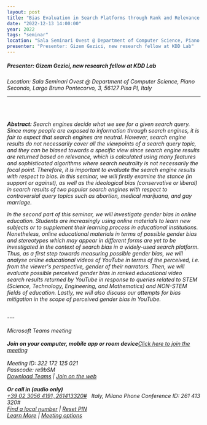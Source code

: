 ```yaml
---
layout: post
title: "Bias Evaluation in Search Platforms through Rank and Relevance Based Measures"
date: "2022-12-13 14:00:00"
year: 2022
tags: "seminar"
location: "Sala Seminari Ovest @ Department of Computer Science, Piano Secondo, Largo Bruno Pontecorvo, 3, 56127 Pisa PI, Italy"
presenter: "Presenter: Gizem Gezici, new research fellow at KDD Lab"
---
```

<h5>Presenter: Gizem Gezici, new research fellow at KDD Lab</h5>
<em>Location: Sala Seminari Ovest @ Department of Computer Science, Piano Secondo, Largo Bruno Pontecorvo, 3, 56127 Pisa PI, Italy<em>
<br>
<hr>

<br><br><p><strong>Abstract: </strong><span>Search engines decide what we see for a given search query. Since many people are exposed to information through search engines, it is fair to expect that search engines are neutral. However, search engine results do not necessarily cover all the viewpoints of a search query topic, and they can be biased towards a specific view since search engine results are returned based on relevance, which is calculated using many features and sophisticated algorithms where search neutrality is not necessarily the focal point. Therefore, it is important to evaluate the search engine results with respect to bias. In this seminar, we will firstly examine the stance (in support or against), as well as the ideological bias (conservative or liberal) in search results of two popular search engines with respect to controversial query topics such as abortion, medical marijuana, and gay marriage.</span></p><p>In the second part of this seminar, we will investigate gender bias in online education. Students are increasingly using online materials to learn new subjects or to supplement their learning process in educational institutions. Nonetheless, online educational materials in terms of possible gender bias and stereotypes which may appear in different forms are yet to be investigated in the context of search bias in a widely-used search platform. Thus, as a first step towards measuring possible gender bias, we will analyse online educational videos of YouTube in terms of the perceived, i.e. from the viewer's perspective, gender of their narrators. Then, we will evaluate possible perceived gender bias in ranked educational video search results returned by YouTube in response to queries related to STEM (Science, Technology, Engineering, and Mathematics) and NON-STEM fields of education. Lastly, we will also discuss our attempts for bias mitigation in the scope of perceived gender bias in YouTube.</p><br>---<br><br>Microsoft Teams meeting<br><br><b>Join on your computer, mobile app or room device</b><a href="https://teams.microsoft.com/l/meetup-join/19%3a9a85abed0d8544a8bc86e6f8f42e599d%40thread.tacv2/1670422989832?context=%7b%22Tid%22%3a%22c7456b31-a220-47f5-be52-473828670aa1%22%2c%22Oid%22%3a%22729b4d16-0567-46a8-a742-d2ae1bf09a4a%22%7d"><u>Click here to join the meeting</u></a><br><br>Meeting ID: 322 172 125 021 <br>Passcode: re9bSM <br><a href="https://www.microsoft.com/en-us/microsoft-teams/download-app"><u>Download Teams</u></a> | <a href="https://www.microsoft.com/microsoft-teams/join-a-meeting"><u> Join on the web</u></a><br><br><b>Or call in (audio only)</b><br><a><u>+39 02 3056 4191,,261413320#</u></a>   Italy, Milano Phone Conference ID: 261 413 320# <br><a href="https://dialin.teams.microsoft.com/e80d62af-367c-4976-9596-61ef054e4984?id=261413320"><u>Find a local number</u></a> | <a href="https://dialin.teams.microsoft.com/usp/pstnconferencing"><u> Reset PIN</u></a><br><a href="https://aka.ms/JoinTeamsMeeting"><u>Learn More</u></a> | <a href="https://teams.microsoft.com/meetingOptions/?organizerId=729b4d16-0567-46a8-a742-d2ae1bf09a4a&tenantId=c7456b31-a220-47f5-be52-473828670aa1&threadId=19_9a85abed0d8544a8bc86e6f8f42e599d@thread.tacv2&messageId=1670422989832&language=en-US"><u> Meeting options</u></a>

                